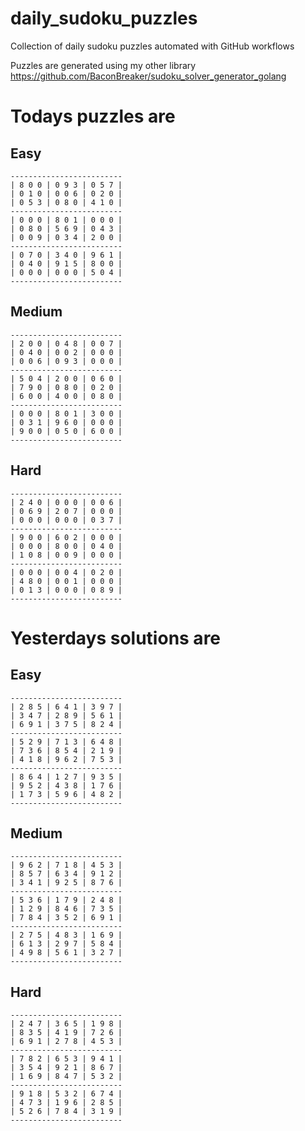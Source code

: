 
# daily_sudoku_puzzles 

Collection of daily sudoku puzzles automated with GitHub workflows 

Puzzles are generated using my other library https://github.com/BaconBreaker/sudoku_solver_generator_golang 
 

# Todays puzzles are 

## Easy 

```
-------------------------
| 8 0 0 | 0 9 3 | 0 5 7 | 
| 0 1 0 | 0 0 6 | 0 2 0 | 
| 0 5 3 | 0 8 0 | 4 1 0 | 
-------------------------
| 0 0 0 | 8 0 1 | 0 0 0 | 
| 0 8 0 | 5 6 9 | 0 4 3 | 
| 0 0 9 | 0 3 4 | 2 0 0 | 
-------------------------
| 0 7 0 | 3 4 0 | 9 6 1 | 
| 0 4 0 | 9 1 5 | 8 0 0 | 
| 0 0 0 | 0 0 0 | 5 0 4 | 
-------------------------
```
## Medium 

```
-------------------------
| 2 0 0 | 0 4 8 | 0 0 7 | 
| 0 4 0 | 0 0 2 | 0 0 0 | 
| 0 0 6 | 0 9 3 | 0 0 0 | 
-------------------------
| 5 0 4 | 2 0 0 | 0 6 0 | 
| 7 9 0 | 0 8 0 | 0 2 0 | 
| 6 0 0 | 4 0 0 | 0 8 0 | 
-------------------------
| 0 0 0 | 8 0 1 | 3 0 0 | 
| 0 3 1 | 9 6 0 | 0 0 0 | 
| 9 0 0 | 0 5 0 | 6 0 0 | 
-------------------------
```
## Hard 

```
-------------------------
| 2 4 0 | 0 0 0 | 0 0 6 | 
| 0 6 9 | 2 0 7 | 0 0 0 | 
| 0 0 0 | 0 0 0 | 0 3 7 | 
-------------------------
| 9 0 0 | 6 0 2 | 0 0 0 | 
| 0 0 0 | 8 0 0 | 0 4 0 | 
| 1 0 8 | 0 0 9 | 0 0 0 | 
-------------------------
| 0 0 0 | 0 0 4 | 0 2 0 | 
| 4 8 0 | 0 0 1 | 0 0 0 | 
| 0 1 3 | 0 0 0 | 0 8 9 | 
-------------------------
```
# Yesterdays solutions are 

## Easy 

```
-------------------------
| 2 8 5 | 6 4 1 | 3 9 7 | 
| 3 4 7 | 2 8 9 | 5 6 1 | 
| 6 9 1 | 3 7 5 | 8 2 4 | 
-------------------------
| 5 2 9 | 7 1 3 | 6 4 8 | 
| 7 3 6 | 8 5 4 | 2 1 9 | 
| 4 1 8 | 9 6 2 | 7 5 3 | 
-------------------------
| 8 6 4 | 1 2 7 | 9 3 5 | 
| 9 5 2 | 4 3 8 | 1 7 6 | 
| 1 7 3 | 5 9 6 | 4 8 2 | 
-------------------------
```
## Medium 

```
-------------------------
| 9 6 2 | 7 1 8 | 4 5 3 | 
| 8 5 7 | 6 3 4 | 9 1 2 | 
| 3 4 1 | 9 2 5 | 8 7 6 | 
-------------------------
| 5 3 6 | 1 7 9 | 2 4 8 | 
| 1 2 9 | 8 4 6 | 7 3 5 | 
| 7 8 4 | 3 5 2 | 6 9 1 | 
-------------------------
| 2 7 5 | 4 8 3 | 1 6 9 | 
| 6 1 3 | 2 9 7 | 5 8 4 | 
| 4 9 8 | 5 6 1 | 3 2 7 | 
-------------------------
```
## Hard 

```
-------------------------
| 2 4 7 | 3 6 5 | 1 9 8 | 
| 8 3 5 | 4 1 9 | 7 2 6 | 
| 6 9 1 | 2 7 8 | 4 5 3 | 
-------------------------
| 7 8 2 | 6 5 3 | 9 4 1 | 
| 3 5 4 | 9 2 1 | 8 6 7 | 
| 1 6 9 | 8 4 7 | 5 3 2 | 
-------------------------
| 9 1 8 | 5 3 2 | 6 7 4 | 
| 4 7 3 | 1 9 6 | 2 8 5 | 
| 5 2 6 | 7 8 4 | 3 1 9 | 
-------------------------
```
